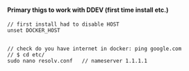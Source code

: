 #### Primary thigs to work with DDEV (first time install etc.)
    
    // first install had to disable HOST
    unset DOCKER_HOST


    // check do you have internet in docker: ping google.com
    // $ cd etc/ 
    sudo nano resolv.conf   // nameserver 1.1.1.1

